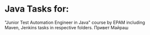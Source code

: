# Java Tasks for:
"Junior Test Automation Engineer in Java" course by EPAM including Maven, Jenkins tasks in respective folders.
Привет Майраш
